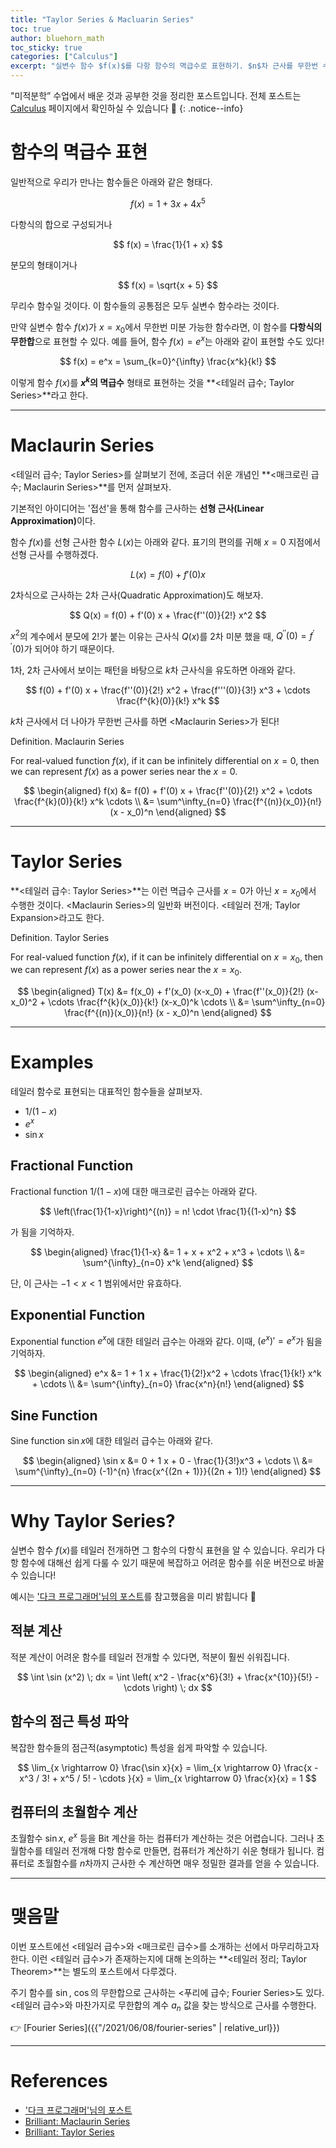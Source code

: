 ```yaml
---
title: "Taylor Series & Macluarin Series"
toc: true
author: bluehorn_math
toc_sticky: true
categories: ["Calculus"]
excerpt: "실변수 함수 $f(x)$를 다항 함수의 멱급수로 표현하기. $n$차 근사를 무한번 수행한 것과 같다."
---
```


"미적분학” 수업에서 배운 것과 공부한 것을 정리한 포스트입니다. 전체 포스트는 [Calculus](/categories/calculus) 페이지에서 확인하실 수 있습니다 📐
{: .notice--info}

# 함수의 멱급수 표현

일반적으로 우리가 만나는 함수들은 아래와 같은 형태다.

$$
f(x) = 1 + 3x + 4x^5
$$

다항식의 합으로 구성되거나

$$
f(x) = \frac{1}{1 + x}
$$

분모의 형태이거나

$$
f(x) = \sqrt{x + 5}
$$

무리수 함수일 것이다. 이 함수들의 공통점은 모두 실변수 함수라는 것이다.

만약 실변수 함수 $f(x)$가 $x = x_0$에서 무한번 미분 가능한 함수라면, 이 함수를 <span class="red">**다항식의 무한합**</span>으로 표현할 수 있다. 예를 들어, 함수 $f(x) = e^x$는 아래와 같이 표현할 수도 있다!

$$
f(x) = e^x = \sum_{k=0}^{\infty} \frac{x^k}{k!}
$$

이렇게 함수 $f(x)$를 <span class="red">**$x^k$의 멱급수**</span> 형태로 표현하는 것을 **\<테일러 급수; Taylor Series\>**라고 한다.

<hr/>

# Maclaurin Series

\<테일러 급수; Taylor Series\>를 살펴보기 전에, 조금더 쉬운 개념인 **\<매크로린 급수; Maclaurin Series\>**를 먼저 살펴보자.

기본적인 아이디어는 '접선'을 통해 함수를 근사하는 <span class="red">**선형 근사(Linear Approximation)**</span>이다.

함수 $f(x)$를 선형 근사한 함수 $L(x)$는 아래와 같다. 표기의 편의를 귀해 $x = 0$ 지점에서 선형 근사를 수행하겠다.

$$
L(x) = f(0) + f'(0) x
$$

2차식으로 근사하는 2차 근사(Quadratic Approximation)도 해보자.

$$
Q(x) = f(0) + f'(0) x + \frac{f''(0)}{2!} x^2
$$

$x^2$의 계수에서 분모에 $2!$가 붙는 이유는 근사식 $Q(x)$를 2차 미분 했을 때, $Q^{\prime\prime}(0) = f^{\prime\prime}(0)$가 되어야 하기 때문이다.

1차, 2차 근사에서 보이는 패턴을 바탕으로 $k$차 근사식을 유도하면 아래와 같다.

$$
f(0) + f'(0) x + \frac{f''(0)}{2!} x^2 + \frac{f'''(0)}{3!} x^3 + \cdots \frac{f^{k}(0)}{k!} x^k
$$

$k$차 근사에서 더 나아가 무한번 근사를 하면 \<Maclaurin Series\>가 된다!

<div class="definition" markdown="1">

<span class="statement-title">Definition.</span> Maclaurin Series<br>

For real-valued function $f(x)$, if it can be infinitely differential on $x = 0$, then we can represent $f(x)$ as a power series near the $x = 0$.

$$
\begin{aligned}
f(x)
&= f(0) + f'(0) x + \frac{f''(0)}{2!} x^2 + \cdots \frac{f^{k}(0)}{k!} x^k \cdots \\
&= \sum^\infty_{n=0} \frac{f^{(n)}(x_0)}{n!} (x - x_0)^n
\end{aligned}
$$

</div>

<hr/>

# Taylor Series

**\<테일러 급수: Taylor Series\>**는 이런 멱급수 근사를 $x = 0$가 아닌 $x = x_0$에서 수행한 것이다. \<Maclaurin Series\>의 일반화 버전이다. \<테일러 전개; Taylor Expansion\>라고도 한다.

<div class="definition" markdown="1">

<span class="statement-title">Definition.</span> Taylor Series<br>

For real-valued function $f(x)$, if it can be infinitely differential on $x = x_0$, then we can represent $f(x)$ as a power series near the $x = x_0$.

$$
\begin{aligned}
T(x)
&= f(x_0) + f'(x_0) (x-x_0) + \frac{f''(x_0)}{2!} (x-x_0)^2 + \cdots \frac{f^{k}(x_0)}{k!} (x-x_0)^k \cdots \\
&= \sum^\infty_{n=0} \frac{f^{(n)}(x_0)}{n!} (x - x_0)^n
\end{aligned}
$$

</div>

<hr/>

# Examples

테일러 함수로 표현되는 대표적인 함수들을 살펴보자.

- $1 / (1-x)$
- $e^x$
- $\sin x$

## Fractional Function

Fractional function $1 / (1-x)$에 대한 매크로린 급수는 아래와 같다.

$$
\left(\frac{1}{1-x}\right)^{(n)} = n! \cdot \frac{1}{(1-x)^n}
$$

가 됨을 기억하자.

<div class="notice" markdown="1">

$$
\begin{aligned}
\frac{1}{1-x}
&= 1 + x + x^2 + x^3 + \cdots \\
&= \sum^{\infty}_{n=0} x^k
\end{aligned}
$$

단, 이 근사는 $-1 < x < 1$ 범위에서만 유효하다.

</div>

## Exponential Function

Exponential function $e^x$에 대한 테일러 급수는 아래와 같다. 이때, $(e^x)' = e^x$가 됨을 기억하자.

<div class="notice" markdown="1">

$$
\begin{aligned}
e^x
&= 1 + 1 x + \frac{1}{2!}x^2 + \cdots \frac{1}{k!} x^k + \cdots \\
&= \sum^{\infty}_{n=0} \frac{x^n}{n!}
\end{aligned}
$$

</div>

## Sine Function

Sine function $\sin x$에 대한 테일러 급수는 아래와 같다.

<div class="notice" markdown="1">

$$
\begin{aligned}
\sin x
&= 0 + 1 x + 0 - \frac{1}{3!}x^3 + \cdots \\
&= \sum^{\infty}_{n=0} (-1)^{n} \frac{x^{(2n + 1)}}{(2n + 1)!}
\end{aligned}
$$

</div>

<hr/>

# Why Taylor Series?

실변수 함수 $f(x)$를 테일러 전개하면 그 함수의 다항식 표현을 알 수 있습니다. 우리가 다항 함수에 대해선 쉽게 다룰 수 있기 때문에 복잡하고 어려운 함수를 쉬운 버전으로 바꿀 수 있습니다!

예시는 ['다크 프로그래머'님의 포스트](https://darkpgmr.tistory.com/59)를 참고했음을 미리 밝힙니다 🙏

## 적분 계산

적분 계산이 어려운 함수를 테일러 전개할 수 있다면, 적분이 훨씬 쉬워집니다.

$$
\int \sin (x^2) \; dx = \int \left( x^2 - \frac{x^6}{3!} + \frac{x^{10}}{5!} - \cdots \right) \; dx
$$

## 함수의 점근 특성 파악

복잡한 함수들의 점근적(asymptotic) 특성을 쉽게 파악할 수 있습니다.

$$
\lim_{x \rightarrow 0} \frac{\sin x}{x} = \lim_{x \rightarrow 0} \frac{x - x^3 / 3! + x^5 / 5! - \cdots }{x} = \lim_{x \rightarrow 0} \frac{x}{x} = 1
$$

## 컴퓨터의 초월함수 계산

초월함수 $\sin x$, $e^x$ 등을 Bit 계산을 하는 컴퓨터가 계산하는 것은 어렵습니다. 그러나 초월함수를 테일러 전개해 다항 함수로 만들면, 컴퓨터가 계산하기 쉬운 형태가 됩니다. 컴퓨터로 초월함수를 $n$차까지 근사한 수 계산하면 매우 정밀한 결과를 얻을 수 있습니다.

<hr/>

# 맺음말

이번 포스트에선 \<테일러 급수\>와 \<매크로린 급수\>를 소개하는 선에서 마무리하고자 한다. 이런 \<테일러 급수\>가 존재하는지에 대해 논의하는 **\<테일러 정리; Taylor Theorem\>**는 별도의 포스트에서 다루겠다.

주기 함수를 $\sin$, $\cos$의 무한합으로 근사하는 \<푸리에 급수; Fourier Series\>도 있다. \<테일러 급수\>와 마찬가지로 무한합의 계수 $a_n$ 값을 찾는 방식으로 근사를 수행한다.

👉 [Fourier Series]({{"/2021/06/08/fourier-series" | relative_url}})

<hr/>

# References

- ['다크 프로그래머'님의 포스트](https://darkpgmr.tistory.com/59)
- [Brilliant: Maclaurin Series](https://brilliant.org/wiki/maclaurin-series/)
- [Brilliant: Taylor Series](https://brilliant.org/wiki/taylor-series/)